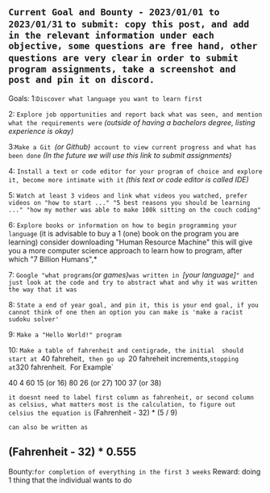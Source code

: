 `Current Goal and Bounty - 2023/01/01 to 2023/01/31` 
`to submit: copy this post, and add in the relevant information under each objective, some questions are free hand, other questions are very clear`
`in order to submit program assignments, take a screenshot and post and pin it on discord.`
---
Goals: 
1:`Discover what language you want to learn first`

2: `Explore job opportunities and report back what was seen, and mention what the requirements were` *(outside of having a bachelors degree, listing experience is okay)*

3:`Make a Git `*(or Github)*` account to view current progress and what has been done` *(In the future we will use this link to submit assignments)*

4: `Install a text or code editor for your program of choice and explore it, become more intimate with it` *(this text or code editor is called IDE)*

5: `Watch at least 3 videos and link what videos you watched, prefer videos on "how to start ..." "5 best reasons you should be learning ..." "how my mother was able to make 100k sitting on the couch coding"`

6: `Explore books or information on how to begin programming your language`
(it is advisable to buy a 1 (one) book on the program you are learning) consider downloading "Human Resource Machine" this will give you a more computer science approach to learn how to program, after which "7 Billion Humans",*

7: `Google "what programs`*(or games)*`was written in `*[your language]*`" and just look at the code and try to abstract what and why it was written the way that it was`

8: `State a end of year goal, and pin it, this is your end goal, if you cannot think of one then an option you can make is 'make a racist sudoku solver'`

9: `Make a "Hello World!" program`

10: `Make a table of fahrenheit and centigrade, the initial  should start at `40 fahreheit`, then go up `20 fahreheit increments,` stopping at `320 fahrenheit.`
`For Example`

40  4 
60  15 (or 16)
80  26 (or 27)
100 37 (or 38)

`it doesnt need to label first column as fahrenheit, or second column as celsius, what matters most is the calculation, to figure out celsius the equation is` 
(Fahrenheit - 32) * (5 / 9)

`can also be written as`

(Fahrenheit - 32) * 0.555
---
Bounty:`for completion of everything in the first 3 weeks`
Reward: doing 1 thing that the individual wants to do
